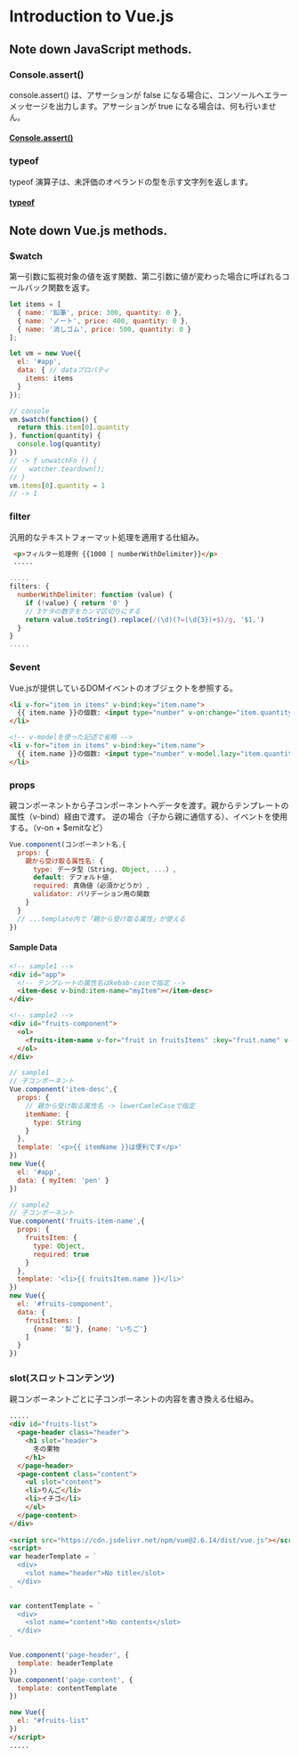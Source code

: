 # Introduction to Vue.js

## Note down JavaScript methods.

### Console.assert()
console.assert() は、アサーションが false になる場合に、コンソールへエラーメッセージを出力します。アサーションが true になる場合は、何も行いません。

#### [Console.assert()](https://developer.mozilla.org/ja/docs/Web/API/console/assert)

### typeof
typeof 演算子は、未評価のオペランドの型を示す文字列を返します。

#### [typeof](https://developer.mozilla.org/ja/docs/Web/JavaScript/Reference/Operators/typeof)

## Note down Vue.js methods.

### $watch
第一引数に監視対象の値を返す関数、第二引数に値が変わった場合に呼ばれるコールバック関数を返す。

```javascript
let items = [
  { name: '鉛筆', price: 300, quantity: 0 },
  { name: 'ノート', price: 400, quantity: 0 }, 
  { name: '消しゴム', price: 500, quantity: 0 }
];

let vm = new Vue({
  el: '#app',
  data: { // dataプロパティ
    items: items
  }
});

// console
vm.$watch(function() {
  return this.item[0].quantity
}, function(quantity) {
  console.log(quantity)
})
// -> ƒ unwatchFn () {
//   watcher.teardown();
// }
vm.items[0].quantity = 1
// -> 1
```

### filter
汎用的なテキストフォーマット処理を適用する仕組み。

```html
 <p>フィルター処理例 {{1000 | numberWithDelimiter}}</p>
 .....
```

```javascript
.....
filters: {
  numberWithDelimiter: function (value) {
    if (!value) { return '0' }
    // 3ケタの数字をカンマ区切りにする
    return value.toString().replace(/(\d)(?=(\d{3})+$)/g, '$1,')
  }
}
.....
```

### $event
Vue.jsが提供しているDOMイベントのオブジェクトを参照する。

```html
<li v-for="item in items" v-bind:key="item.name">
  {{ item.name }}の個数: <input type="number" v-on:change="item.quantity = $event.target.valuv-bind:value="item.quantity" min="0">
</li>

<!-- v-modelを使った記述で省略 -->
<li v-for="item in items" v-bind:key="item.name">
  {{ item.name }}の個数: <input type="number" v-model.lazy="item.quantity" min="0">
</li>
```

### props
親コンポーネントから子コンポーネントへデータを渡す。親からテンプレートの属性（v-bind）経由で渡す。
逆の場合（子から親に通信する）、イベントを使用する。（v-on + $emitなど）

```javascript
Vue.component(コンポーネント名,{
  props: {
    親から受け取る属性名: {
      type: データ型（String, Object, ...）,
      default: デフォルト値,
      required: 真偽値（必須かどうか）,
      validator: バリデーション用の関数
    }
  }
  // ...template内で「親から受け取る属性」が使える
})
```

#### Sample Data

```html
<!-- sample1 -->
<div id="app">
  <!-- テンプレートの属性名はkebab-caseで指定 -->
  <item-desc v-bind:item-name="myItem"></item-desc>
</div>

<!-- sample2 -->
<div id="fruits-component">
  <ol>
    <fruits-item-name v-for="fruit in fruitsItems" :key="fruit.name" v-bind:fruits-item="fruit"><fruits-item-name>
  </ol>
</div>
```

```javascript
// sample1
// 子コンポーネント
Vue.component('item-desc',{
  props: {
    // 親から受け取る属性名 -> lowerCamleCaseで指定
    itemName: {
      type: String
    }
  },
  template: '<p>{{ itemName }}は便利です</p>'
})
new Vue({
  el: '#app',
  data: { myItem: 'pen' }
})

// sample2
// 子コンポーネント
Vue.component('fruits-item-name',{
  props: {
    fruitsItem: {
      type: Object,
      required: true
    }
  },
  template: '<li>{{ fruitsItem.name }}</li>'
})
new Vue({
  el: '#fruits-component',
  data: {
    fruitsItems: [
      {name: '梨'}, {name: 'いちご'}
    ]
  }
})
```

### slot(スロットコンテンツ)
親コンポーネントごとに子コンポーネントの内容を書き換える仕組み。

```html
.....
<div id="fruits-list">
  <page-header class="header">
    <h1 slot="header">
      冬の果物
    </h1>
  </page-header>
  <page-content class="content">
    <ul slot="content">
    <li>りんご</li>
    <li>イチゴ</li>
    </ul>
  </page-content>
</div>
  
<script src="https://cdn.jsdelivr.net/npm/vue@2.6.14/dist/vue.js"></script>
<script>
var headerTemplate = `
  <div>
    <slot name="header">No title</slot>
  </div>
`

var contentTemplate = `
  <div>
    <slot name="content">No contents</slot>
  </div>
`

Vue.component('page-header', {
  template: headerTemplate
})
Vue.component('page-content', {
  template: contentTemplate
})

new Vue({
  el: "#fruits-list"
})
</script>
.....
```
